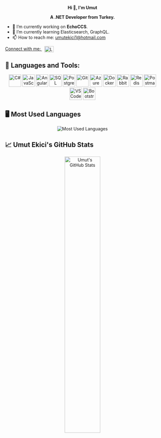 <p align="center">
<strong>  Hi 👋, I'm Umut </strong>
</p>

<p align="center">
<strong>  A .NET Developer from Turkey. </strong>
</p>

- 🔭 I’m currently working on **EchoCCS**.
- 🌱 I’m currently learning Elasticsearch, GraphQL.
- 📫 How to reach me: [umutekici1@hotmail.com](mailto:umutekici1@hotmail.com)

<p align="left" dir="auto">
  <a href="https://linkedin.com/in/umutekici" target="_blank" rel="nofollow">
    Connect with me: 
    <img src="https://raw.githubusercontent.com/rahuldkjain/github-profile-readme-generator/master/src/images/icons/Social/linked-in-alt.svg" alt="LinkedIn - Umut Ekici" height="20" width="30" style="vertical-align: middle; margin-left: 8px;">
  </a>
</p>


## 🔧 Languages and Tools:

<p align="center">
  <img src="https://img.shields.io/badge/C%23-%23239120?style=flat&logo=c-sharp&logoColor=white" alt="C#" height="40" />
  <img src="https://img.shields.io/badge/JavaScript-%23F7DF1E?style=flat&logo=javascript&logoColor=black" alt="JavaScript" height="40" />
  <img src="https://img.shields.io/badge/Angular-%23E23237?style=flat&logo=angular&logoColor=white" alt="Angular" height="40" />
  <img src="https://img.shields.io/badge/SQL-%2307405e?style=flat&logo=microsoft-sql-server&logoColor=white" alt="SQL" height="40" />
  <img src="https://img.shields.io/badge/PostgreSQL-%23336791?style=flat&logo=postgresql&logoColor=white" alt="PostgreSQL" height="40" />
  <img src="https://img.shields.io/badge/Git-%23F14E32?style=flat&logo=git&logoColor=white" alt="Git" height="40" />
  <img src="https://img.shields.io/badge/Microsoft_Azure-%230072C6?style=flat&logo=microsoft-azure&logoColor=white" alt="Azure" height="40" />
  <img src="https://img.shields.io/badge/Docker-%232496ED?style=flat&logo=docker&logoColor=white" alt="Docker" height="40" />
  <img src="https://img.shields.io/badge/RabbitMQ-%23FF6600?style=flat&logo=rabbitmq&logoColor=white" alt="RabbitMQ" height="40" />
  <img src="https://img.shields.io/badge/Redis-%23D82C26?style=flat&logo=redis&logoColor=white" alt="Redis" height="40" />
  <img src="https://img.shields.io/badge/Postman-%23FF6C37?style=flat&logo=postman&logoColor=white" alt="Postman" height="40" />
  <img src="https://img.shields.io/badge/VS%20Code-%23007ACC?style=flat&logo=visual-studio-code&logoColor=white" alt="VS Code" height="40" />
  <img src="https://img.shields.io/badge/Bootstrap-%23563D7C?style=flat&logo=bootstrap&logoColor=white" alt="Bootstrap" height="40" />
</p>

## 🖥️ Most Used Languages

<p align="center">
  <img src="https://github-readme-stats.vercel.app/api/top-langs/?username=umutekici&layout=compact&theme=light" alt="Most Used Languages" />
</p>

## 📈 Umut Ekici's GitHub Stats

<p align="center">
  <img src="https://github-readme-stats.vercel.app/api?username=umutekici&show_icons=true&hide_title=true&count_private=true&hide=prs&theme=light" alt="Umut's GitHub Stats" width="48%" />
</p>


